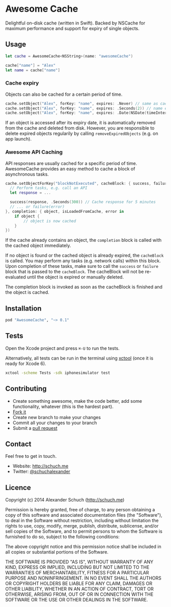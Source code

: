 # Awesome Cache

Delightful on-disk cache (written in Swift).
Backed by NSCache for maximum performance and support for expiry of single objects.


## Usage

```swift
let cache = AwesomeCache<NSString>(name: "awesomeCache")

cache["name"] = "Alex"
let name = cache["name"]
```


### Cache expiry

Objects can also be cached for a certain period of time.

```swift
cache.setObject("Alex", forKey: "name", expires: .Never) // same as cache["name"] = "Alex"
cache.setObject("Alex", forKey: "name", expires: .Seconds(2)) // name expires in 2 seconds
cache.setObject("Alex", forKey: "name", expires: .Date(NSDate(timeIntervalSince1970: 1428364800))) // name expires on 4th of July 2015
```

If an object is accessed after its expiry date, it is automatically removed from the cache and deleted from disk.
However, you are responsible to delete expired objects regularily by calling `removeExpiredObjects` (e.g. on app launch).


### Awesome API Caching

API responses are usually cached for a specific period of time. AwesomeCache provides an easy method to cache a block of asynchronous tasks.

```swift
cache.setObjectForKey("blockNotExecuted", cacheBlock: { success, failure in
  // Perform tasks, e.g. call an API
  let response = ...

  success(response, .Seconds(300)) // Cache response for 5 minutes
  // ... or failure(error)
}, completion: { object, isLoadedFromCache, error in
	if object {
	 	// object is now cached
	}
})
```

If the cache already contains an object, the `completion` block is called with the cached object immediately.

If no object is found or the cached object is already expired, the `cacheBlock` is called.
You may perform any tasks (e.g. network calls) within this block. Upon completion of these tasks, make sure to call the `success` or `failure` block that is passed to the `cacheBlock`. The cacheBlock will not be re-evaluated until the object is expired or manually deleted.

The completion block is invoked as soon as the cacheBlock is finished and the object is cached.


## Installation

```bash
pod "AwesomeCache", "~> 0.1"
```


## Tests

Open the Xcode project and press `⌘-U` to run the tests.

Alternatively, all tests can be run in the terminal using [xctool](https://github.com/facebook/xctool) (once it is ready for Xcode 6).

```bash
xctool -scheme Tests -sdk iphonesimulator test
```


## Contributing

* Create something awesome, make the code better, add some functionality,
  whatever (this is the hardest part).
* [Fork it](http://help.github.com/forking/)
* Create new branch to make your changes
* Commit all your changes to your branch
* Submit a [pull request](http://help.github.com/pull-requests/)


## Contact

Feel free to get in touch.

* Website: <http://schuch.me>
* Twitter: [@schuchalexander](http://twitter.com/schuchalexander)


## Licence

Copyright (c) 2014 Alexander Schuch (http://schuch.me)

Permission is hereby granted, free of charge, to any person obtaining a copy of this software and associated documentation files (the "Software"), to deal in the Software without restriction, including without limitation the rights to use, copy, modify, merge, publish, distribute, sublicense, and/or sell copies of the Software, and to permit persons to whom the Software is furnished to do so, subject to the following conditions:

The above copyright notice and this permission notice shall be included in all copies or substantial portions of the Software.

THE SOFTWARE IS PROVIDED "AS IS", WITHOUT WARRANTY OF ANY KIND, EXPRESS OR IMPLIED, INCLUDING BUT NOT LIMITED TO THE WARRANTIES OF MERCHANTABILITY, FITNESS FOR A PARTICULAR PURPOSE AND NONINFRINGEMENT. IN NO EVENT SHALL THE AUTHORS OR COPYRIGHT HOLDERS BE LIABLE FOR ANY CLAIM, DAMAGES OR OTHER LIABILITY, WHETHER IN AN ACTION OF CONTRACT, TORT OR OTHERWISE, ARISING FROM, OUT OF OR IN CONNECTION WITH THE SOFTWARE OR THE USE OR OTHER DEALINGS IN THE SOFTWARE.
